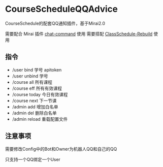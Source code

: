 # CourseScheduleQQAdvice
CourseSchedule的配套QQ通知插件，基于Mirai2.0

需要配合 Mirai 插件 [chat-command](https://github.com/project-mirai/chat-command) 使用
需要搭配 [ClassSchedule-Rebuild](https://github.com/mashirot/ClassSchedule-Rebuild) 使用

## 指令
- /user bind 学号 apitoken
- /user unbind 学号
- /course all 所有课程
- /course eff 所有有效课程
- /course today 今日有效课程
- /course next 下一节课
- /admin add 增加白名单
- /admin del 删除白名单
- /admin reload 重载配置文件

## 注意事项
需要修改Config中的Bot和Owner为机器人QQ和自己的QQ

只支持一个QQ绑定一个User
